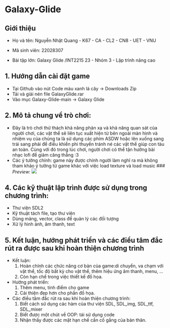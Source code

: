 # Galaxy-Glide
## **Giới thiệu**

+ Họ và tên: Nguyễn Nhật Quang - K67 - CA - CL2 - CN8 - UET - VNU

+ Mã sinh viên: 22028307

+ Bài tập lớn:  Galaxy Glide  /INT2215 23 - Nhóm 3 - Lập trình nâng cao

## **1. Hướng dẫn cài đặt game**
   + Tại Github vào nút Code màu xanh lá cây -> Downloads Zip
   + Tải và giải nén file GalaxyGlide.rar
   + Vào mục Galaxy-Glide-main -> Galaxy Glide
## **2. Mô tả chung về trò chơi:**
   +  Đây là trò chơi thử thách khả năng phản xạ và khả năng quan sát của người chơi, các vật thể sẽ liên tục xuất hiện từ bên ngoài màn hình và nhiệm vụ của chúng ta là sử dụng các phím ASDW hoặc lên xuống sang trái sang phải để điều khiển phi thuyền tránh né các vật thể giúp con tàu an toàn. Cùng với đó trong lúc chơi, người chơi có thể tận hưởng bài nhạc lofi để giảm căng thẳng :3
   + Các ý tưởng chính: game này được chính người làm nghĩ ra mà không tham khảo ý tưởng từ game khác với việc load texture và load music 
    ### *Preview:*
    ![](/Users/raiju/Downloads/Preview)
    
## **4. Các kỹ thuật lập trình được sử dụng trong chương trình:**
   + Thư viện SDL2
   + Kỹ thuật tách file, tạo thư viện
   + Dùng mảng, vector, class để quản lý các đối tượng
   + Xử lý hình ảnh, âm thanh, text
## **5. Kết luận, hướng phát triển và các điều tâm đắc rút ra được sau khi hoàn thiện chương trình**
 + Kết luận:
      1. Hoàn chỉnh các chức năng cơ bản của game:di chuyển, va chạm với vật thể, tốc độ bất kỳ cho vật thể, thêm hiệu ứng âm thanh, menu, ...
      2. Còn hạn chế trong việc thiết kế đồ họa.
 + Hướng phát triển:
      1. Thêm menu, tính điểm cho game
      2. Cải thiện đẹp hơn cho phần đồ họa.
 + Các điều tâm đắc rút ra sau khi hoàn thiện chương trình:
      1. Biết cách sử dụng các hàm của thư viện SDL, SDL_img, SDL_ttf, SDL_mixer
      2. Biết được một chút về OOP: tái sử dụng code
      3. Nhận thấy được các mặt hạn chế cần cố gắng của bản thân.
      
